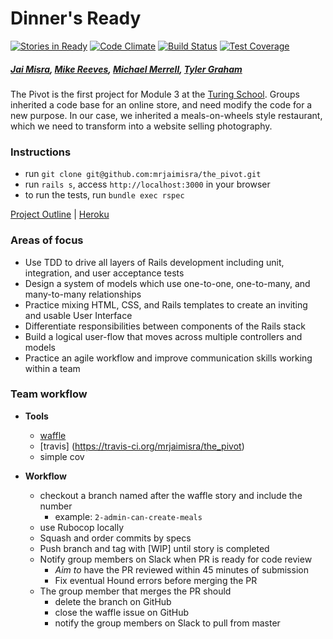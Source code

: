 # Dinner's Ready 

[![Stories in Ready](https://badge.waffle.io/applegrain/dinners_ready.svg?label=ready&title=Ready)](http://waffle.io/applegrain/dinners_ready) [![Code Climate](https://codeclimate.com/github/applegrain/dinners_ready/badges/gpa.svg)](https://codeclimate.com/github/applegrain/dinners_ready) [![Build Status](https://travis-ci.org/applegrain/dinners_ready.svg)](https://travis-ci.org/applegrain/dinners_ready) [![Test Coverage](https://codeclimate.com/github/applegrain/dinners_ready/badges/coverage.svg)](https://codeclimate.com/github/applegrain/dinners_ready/coverage)

##### [Jai Misra](https://github.com/mrjaimisra), [Mike Reeves](https://github.com/michael-reeves), [Michael Merrell](https://github.com/michaelkm), [Tyler Graham](https://github.com/tgraham777)

The Pivot is the first project for Module 3 at the [Turing School](http://turing.io).
Groups inherited a code base for an online store, and need modify the code for a new purpose.
In our case, we inherited a meals-on-wheels style restaurant, which we need to transform into a website selling photography. 

### Instructions 
- run `git clone git@github.com:mrjaimisra/the_pivot.git`
- run `rails s`, access `http://localhost:3000` in your browser 
- to run the tests, run `bundle exec rspec`  

[Project Outline](https://github.com/turingschool/curriculum/blob/master/source/projects/little_shop.markdown) | [Heroku](https://dinners-ready.herokuapp.com/)

### Areas of focus
- Use TDD to drive all layers of Rails development including unit, integration, and user acceptance tests
- Design a system of models which use one-to-one, one-to-many, and many-to-many relationships
- Practice mixing HTML, CSS, and Rails templates to create an inviting and usable User Interface
- Differentiate responsibilities between components of the Rails stack
- Build a logical user-flow that moves across multiple controllers and models
- Practice an agile workflow and improve communication skills working within a team

### Team workflow 
- **Tools** 
  - [waffle](https://waffle.io/mrjaimisra/the_pivot) 
  - [travis]  (https://travis-ci.org/mrjaimisra/the_pivot)
  - simple cov
   
- **Workflow**
  - checkout a branch named after the waffle story and include the number 
    - example: `2-admin-can-create-meals`
  - use Rubocop locally 
  - Squash and order commits by specs 
  - Push branch and tag with [WIP] until story is completed 
  - Notify group members on Slack when PR is ready for code review 
    - *Aim to* have the PR reviewed within 45 minutes of submission 
    - Fix eventual Hound errors before merging the PR 
  - The group member that merges the PR should 
    - delete the branch on GitHub 
    - close the waffle issue on GitHub 
    - notify the group members on Slack to pull from master 
